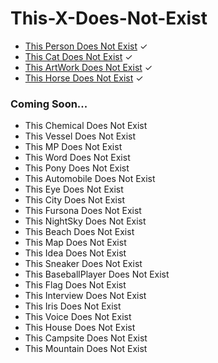 # This-X-Does-Not-Exist

- [This Person Does Not Exist](https://github.com/alyrezo/This-X-Does-Not-Exist/blob/main/Person.py) ✓
- [This Cat Does Not Exist](https://github.com/alyrezo/This-X-Does-Not-Exist/blob/main/Cat.py) ✓
- [This ArtWork Does Not Exist](https://github.com/alyrezo/This-X-Does-Not-Exist/blob/main/Artwork.py) ✓
- [This Horse Does Not Exist](https://github.com/alyrezo/This-X-Does-Not-Exist/blob/main/Horse.py) ✓
### Coming Soon...
- This Chemical Does Not Exist
- This Vessel Does Not Exist
- This MP Does Not Exist 
- This Word Does Not Exist 
- This Pony Does Not Exist 
- This Automobile Does Not Exist 
- This Eye Does Not Exist 
- This City Does Not Exist 
- This Fursona Does Not Exist 
- This NightSky Does Not Exist 
- This Beach Does Not Exist 
- This Map Does Not Exist 
- This Idea Does Not Exist 
- This Sneaker Does Not Exist 
- This BaseballPlayer Does Not Exist 
- This Flag Does Not Exist 
- This Interview Does Not Exist 
- This Iris Does Not Exist 
- This Voice Does Not Exist 
- This House Does Not Exist 
- This Campsite Does Not Exist 
- This Mountain Does Not Exist 
